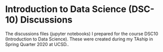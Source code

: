 # Introduction to Data Science (DSC-10) Discussions
The discussions files (jupyter notebooks) I prepared for the course DSC10 (Introduction to Data Science). These were created during my TAship in Spring Quarter 2020 at UCSD..
